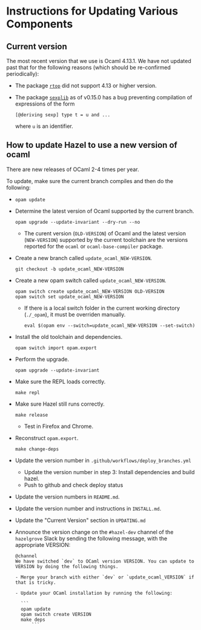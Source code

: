 # Instructions for Updating Various Components

## Current version

The most recent version that we use is Ocaml 4.13.1. We have not updated past that for the following
reasons (which should be re-confirmed periodically):

- The package [`rtop`](https://opam.ocaml.org/packages/rtop/) did not support 4.13 or higher version.
- The package [`sexplib`](https://opam.ocaml.org/packages/sexplib/) as of v0.15.0 has a bug preventing
  compilation of expressions of the form
  
    `[@deriving sexp] type t = u and ...`

  where `u` is an identifier.

## How to update Hazel to use a new version of ocaml

There are new releases of OCaml 2-4 times per year.

To update, make sure the current branch compiles and then do the following:

- `opam update`

- Determine the latest version of Ocaml supported by the current branch.

    `opam upgrade --update-invariant --dry-run --no`

  - The curent version (`OLD-VERSION`) of Ocaml and the latest version (`NEW-VERSION`)
     supported by the current toolchain are the versions reported for the `ocaml` or
	 `ocaml-base-compiler` package.

- Create a new branch called `update_ocaml_NEW-VERSION`.

    `git checkout -b update_ocaml_NEW-VERSION`

- Create a new opam switch called `update_ocaml_NEW-VERSION`.

    ```
    opam switch create update_ocaml_NEW-VERSION OLD-VERSION
    opam switch set update_ocaml_NEW-VERSION
    ```

  - If there is a local switch folder in the current working directory (`./_opam`),
    it must be overriden manually.
  
      `eval $(opam env --switch=update_ocaml_NEW-VERSION --set-switch)`

- Install the old toolchain and dependencies.

    `opam switch import opam.export`

- Perform the upgrade.

    `opam upgrade --update-invariant`

- Make sure the REPL loads correctly.

    `make repl`

- Make sure Hazel still runs correctly.

    `make release`

  - Test in Firefox and Chrome.

- Reconstruct `opam.export`.

    `make change-deps`

- Update the version number in `.github/workflows/deploy_branches.yml`

  - Update the version number in step 3: Install dependencies and build hazel.
  - Push to github and check deploy status

- Update the version numbers in `README.md`.

- Update the version number and instructions in `INSTALL.md`.

- Update the "Current Version" section in `UPDATING.md`

- Announce the version change on the `#hazel-dev` channel of the `hazelgrove`
  Slack by sending the following message, with the appropriate VERSION:

      @channel
      We have switched `dev` to OCaml version VERSION. You can update to VERSION by doing the following things.
      
      - Merge your branch with either `dev` or `update_ocaml_VERSION` if that is tricky.

      - Update your OCaml installation by running the following:

        ```
        opam update
        opam switch create VERSION
        make deps
			```
